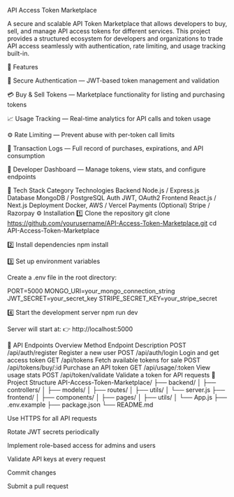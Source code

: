 API Access Token Marketplace

A secure and scalable API Token Marketplace that allows developers to buy, sell, and manage API access tokens for different services. This project provides a structured ecosystem for developers and organizations to trade API access seamlessly with authentication, rate limiting, and usage tracking built-in.

🚀 Features

🔐 Secure Authentication — JWT-based token management and validation

💳 Buy & Sell Tokens — Marketplace functionality for listing and purchasing tokens

📈 Usage Tracking — Real-time analytics for API calls and token usage

⚙️ Rate Limiting — Prevent abuse with per-token call limits

🧾 Transaction Logs — Full record of purchases, expirations, and API consumption

🧠 Developer Dashboard — Manage tokens, view stats, and configure endpoints

🧩 Tech Stack
Category	Technologies
Backend	Node.js / Express.js
Database	MongoDB / PostgreSQL
Auth	JWT, OAuth2
Frontend	React.js / Next.js
Deployment	Docker, AWS / Vercel
Payments (Optional)	Stripe / Razorpay
⚙️ Installation
1️⃣ Clone the repository
git clone https://github.com/yourusername/API-Access-Token-Marketplace.git
cd API-Access-Token-Marketplace

2️⃣ Install dependencies
npm install

3️⃣ Set up environment variables

Create a .env file in the root directory:

PORT=5000
MONGO_URI=your_mongo_connection_string
JWT_SECRET=your_secret_key
STRIPE_SECRET_KEY=your_stripe_secret

4️⃣ Start the development server
npm run dev


Server will start at:
👉 http://localhost:5000

🧠 API Endpoints Overview
Method	Endpoint	Description
POST	/api/auth/register	Register a new user
POST	/api/auth/login	Login and get access token
GET	/api/tokens	Fetch available tokens for sale
POST	/api/tokens/buy/:id	Purchase an API token
GET	/api/usage/:token	View usage stats
POST	/api/token/validate	Validate a token for API requests
🧰 Project Structure
API-Access-Token-Marketplace/
├── backend/
│   ├── controllers/
│   ├── models/
│   ├── routes/
│   ├── utils/
│   └── server.js
├── frontend/
│   ├── components/
│   ├── pages/
│   ├── utils/
│   └── App.js
├── .env.example
├── package.json
└── README.md





Use HTTPS for all API requests

Rotate JWT secrets periodically

Implement role-based access for admins and users

Validate API keys at every request


Commit changes

Submit a pull request
